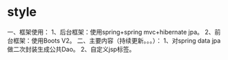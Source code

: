 style
=====
一、框架使用：
1、后台框架：使用spring+spring mvc+hibernate jpa。
2、前台框架：使用Boots V2。
二、主要内容（持续更新。。。）：
1、对spring data jpa做二次封装生成公共Dao。
2、自定义jsp标签。
